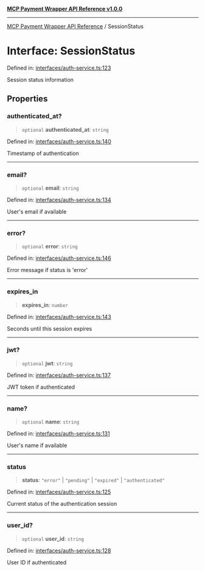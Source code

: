 [**MCP Payment Wrapper API Reference v1.0.0**](../README.md)

***

[MCP Payment Wrapper API Reference](../globals.md) / SessionStatus

# Interface: SessionStatus

Defined in: [interfaces/auth-service.ts:123](https://github.com/crazyrabbitLTC/mcp-payment-wrapper/blob/1c90d0aade04e0c43ffa95bb3aed4728648d58d2/src/interfaces/auth-service.ts#L123)

Session status information

## Properties

### authenticated\_at?

> `optional` **authenticated\_at**: `string`

Defined in: [interfaces/auth-service.ts:140](https://github.com/crazyrabbitLTC/mcp-payment-wrapper/blob/1c90d0aade04e0c43ffa95bb3aed4728648d58d2/src/interfaces/auth-service.ts#L140)

Timestamp of authentication

***

### email?

> `optional` **email**: `string`

Defined in: [interfaces/auth-service.ts:134](https://github.com/crazyrabbitLTC/mcp-payment-wrapper/blob/1c90d0aade04e0c43ffa95bb3aed4728648d58d2/src/interfaces/auth-service.ts#L134)

User's email if available

***

### error?

> `optional` **error**: `string`

Defined in: [interfaces/auth-service.ts:146](https://github.com/crazyrabbitLTC/mcp-payment-wrapper/blob/1c90d0aade04e0c43ffa95bb3aed4728648d58d2/src/interfaces/auth-service.ts#L146)

Error message if status is 'error'

***

### expires\_in

> **expires\_in**: `number`

Defined in: [interfaces/auth-service.ts:143](https://github.com/crazyrabbitLTC/mcp-payment-wrapper/blob/1c90d0aade04e0c43ffa95bb3aed4728648d58d2/src/interfaces/auth-service.ts#L143)

Seconds until this session expires

***

### jwt?

> `optional` **jwt**: `string`

Defined in: [interfaces/auth-service.ts:137](https://github.com/crazyrabbitLTC/mcp-payment-wrapper/blob/1c90d0aade04e0c43ffa95bb3aed4728648d58d2/src/interfaces/auth-service.ts#L137)

JWT token if authenticated

***

### name?

> `optional` **name**: `string`

Defined in: [interfaces/auth-service.ts:131](https://github.com/crazyrabbitLTC/mcp-payment-wrapper/blob/1c90d0aade04e0c43ffa95bb3aed4728648d58d2/src/interfaces/auth-service.ts#L131)

User's name if available

***

### status

> **status**: `"error"` \| `"pending"` \| `"expired"` \| `"authenticated"`

Defined in: [interfaces/auth-service.ts:125](https://github.com/crazyrabbitLTC/mcp-payment-wrapper/blob/1c90d0aade04e0c43ffa95bb3aed4728648d58d2/src/interfaces/auth-service.ts#L125)

Current status of the authentication session

***

### user\_id?

> `optional` **user\_id**: `string`

Defined in: [interfaces/auth-service.ts:128](https://github.com/crazyrabbitLTC/mcp-payment-wrapper/blob/1c90d0aade04e0c43ffa95bb3aed4728648d58d2/src/interfaces/auth-service.ts#L128)

User ID if authenticated
